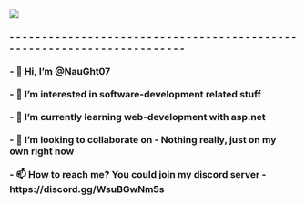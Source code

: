<!-- Banner -->
<img src="https://media.discordapp.net/attachments/719938828441354352/852390353301930005/On_The_Comp.png?width=1216&height=657">

<!-- Description -->
<h3>
- - - - - - - - - - - - - - - - - - - - - - - - - - - - - - - - - - - - - - - - - - - - - - - - - - - - - - - - - - - - - - - - - - - - - - -<br><br>
- 👋 Hi, I’m @NauGht07<br><br>
- 👀 I’m interested in software-development related stuff<br><br>
- 🌱 I’m currently learning web-development with asp.net<br><br>
- 💞️ I’m looking to collaborate on - Nothing really, just on my own right now<br><br>
- 📫 How to reach me? You could join my discord server - https://discord.gg/WsuBGwNm5s
</h3>

<!---
NauGht07/NauGht07 is a ✨ special ✨ repository because its `README.md` (this file) appears on your GitHub profile.
You can click the Preview link to take a look at your changes.
--->
